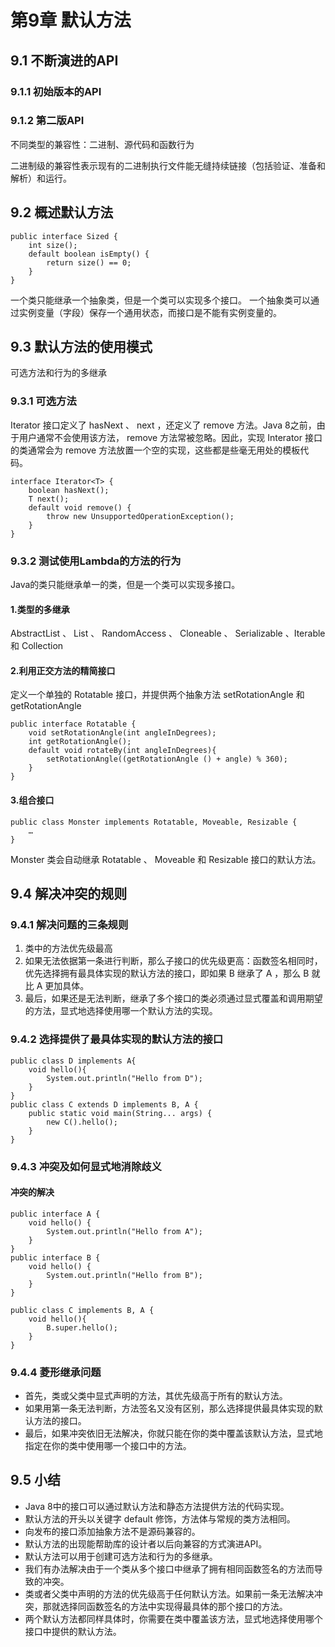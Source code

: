# 第9章 默认方法 #

## 9.1 不断演进的API ##

### 9.1.1 初始版本的API ###

### 9.1.2 第二版API ###


不同类型的兼容性：二进制、源代码和函数行为

二进制级的兼容性表示现有的二进制执行文件能无缝持续链接（包括验证、准备和解析）和运行。

## 9.2 概述默认方法 ##

	public interface Sized {
		int size();
		default boolean isEmpty() {
			return size() == 0;
		}
	}


一个类只能继承一个抽象类，但是一个类可以实现多个接口。
一个抽象类可以通过实例变量（字段）保存一个通用状态，而接口是不能有实例变量的。

## 9.3 默认方法的使用模式 ##

可选方法和行为的多继承

### 9.3.1 可选方法 ###

Iterator 接口定义了 hasNext 、 next ，还定义了 remove 方法。Java 8之前，由于用户通常不会使用该方法， remove 方法常被忽略。因此，实现 Interator 接口的类通常会为 remove 方法放置一个空的实现，这些都是些毫无用处的模板代码。

	interface Iterator<T> {
		boolean hasNext();
		T next();
		default void remove() {
			throw new UnsupportedOperationException();
		}
	}

### 9.3.2 测试使用Lambda的方法的行为 ###

Java的类只能继承单一的类，但是一个类可以实现多接口。


#### 1.类型的多继承 ####

AbstractList 、 List 、 RandomAccess 、 Cloneable 、 Serializable 、Iterable 和 Collection
 
#### 2.利用正交方法的精简接口 ####

定义一个单独的 Rotatable 接口，并提供两个抽象方法 setRotationAngle 和 getRotationAngle

	public interface Rotatable {
		void setRotationAngle(int angleInDegrees);
		int getRotationAngle();
		default void rotateBy(int angleInDegrees){
			setRotationAngle((getRotationAngle () + angle) % 360);
		}
	}

#### 3.组合接口 ####

	public class Monster implements Rotatable, Moveable, Resizable {
		…
	}

Monster 类会自动继承 Rotatable 、 Moveable 和 Resizable 接口的默认方法。

## 9.4 解决冲突的规则 ##

### 9.4.1 解决问题的三条规则 ###

1. 类中的方法优先级最高
2. 如果无法依据第一条进行判断，那么子接口的优先级更高：函数签名相同时，优先选择拥有最具体实现的默认方法的接口，即如果 B 继承了 A ，那么 B 就比 A 更加具体。
3. 最后，如果还是无法判断，继承了多个接口的类必须通过显式覆盖和调用期望的方法，显式地选择使用哪一个默认方法的实现。

### 9.4.2 选择提供了最具体实现的默认方法的接口 ###

	public class D implements A{
		void hello(){
			System.out.println("Hello from D");
		}
	}
	public class C extends D implements B, A {
		public static void main(String... args) {
			new C().hello();
		}
	}

### 9.4.3 冲突及如何显式地消除歧义 ###	



#### 冲突的解决 ####

	public interface A {
		void hello() {
			System.out.println("Hello from A");
		}
	}
	public interface B {
		void hello() {
			System.out.println("Hello from B");
		}
	}

	public class C implements B, A {
		void hello(){
			B.super.hello();
		}
	}

### 9.4.4 菱形继承问题 ###

* 首先，类或父类中显式声明的方法，其优先级高于所有的默认方法。
* 如果用第一条无法判断，方法签名又没有区别，那么选择提供最具体实现的默认方法的接口。
* 最后，如果冲突依旧无法解决，你就只能在你的类中覆盖该默认方法，显式地指定在你的类中使用哪一个接口中的方法。

## 9.5 小结 ##

* Java 8中的接口可以通过默认方法和静态方法提供方法的代码实现。
* 默认方法的开头以关键字 default 修饰，方法体与常规的类方法相同。
* 向发布的接口添加抽象方法不是源码兼容的。
* 默认方法的出现能帮助库的设计者以后向兼容的方式演进API。
* 默认方法可以用于创建可选方法和行为的多继承。
* 我们有办法解决由于一个类从多个接口中继承了拥有相同函数签名的方法而导致的冲突。
* 类或者父类中声明的方法的优先级高于任何默认方法。如果前一条无法解决冲突，那就选择同函数签名的方法中实现得最具体的那个接口的方法。
* 两个默认方法都同样具体时，你需要在类中覆盖该方法，显式地选择使用哪个接口中提供的默认方法。